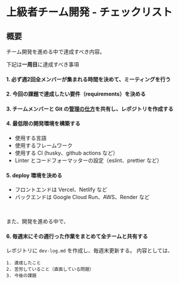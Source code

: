 # 上級者チーム開発 - チェックリスト

## 概要
チーム開発を進める中で達成すべき内容。

下記は**一周目**に達成すべき事項
#### 1. 必ず週2回全メンバーが集まれる時間を決めて、ミーティングを行う
#### 2. 今回の課題で達成したい要件（requirements）を決める 
#### 3. チームメンバーと Git の[管理の仕方](https://github.com/recursion-team-v/team-v-devlog/blob/main/github_tutorial.md)を共有し、レポジトリを作成する
#### 4. 最低限の開発環境を構築する
- 使用する言語
- 使用するフレームワーク
- 使用する CI (husky、github actions など）
- Linter とコードフォーマッターの設定（eslint、prettier など）
#### 5. deploy 環境を決める
- フロントエンドは Vercel、Netlify など
- バックエンドは Google Cloud Run、AWS、Render など

<br />

また、開発を進める中で、
#### 6. 毎週末にその週行った作業をまとめて全チームと共有する
レポジトリに ```dev-log.md``` を作成し、毎週末更新する。
内容としては、
```
1. 達成したこと
2. 苦労していること（直面している問題）
3. 今後の課題
```
